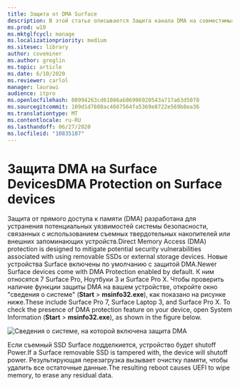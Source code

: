```yaml
---
title: Защита от DMA Surface
description: В этой статье описывается Защита канала DMA на совместимых устройствах Surface
ms.prod: w10
ms.mktglfcycl: manage
ms.localizationpriority: medium
ms.sitesec: library
author: coveminer
ms.author: greglin
ms.topic: article
ms.date: 6/10/2020
ms.reviewer: carlol
manager: laurawi
audience: itpro
ms.openlocfilehash: 00994263cd61086ab86996920543a717a63d5078
ms.sourcegitcommit: 109d1d7608ac4667564fa5369e8722e569b8ea36
ms.translationtype: MT
ms.contentlocale: ru-RU
ms.lasthandoff: 06/27/2020
ms.locfileid: "10835107"
---
```

# <span data-ttu-id="7a72f-103">Защита DMA на Surface Devices</span><span class="sxs-lookup"><span data-stu-id="7a72f-103">DMA Protection on Surface devices</span></span>

<span data-ttu-id="7a72f-104">Защита от прямого доступа к памяти (DMA) разработана для устранения потенциальных уязвимостей системы безопасности, связанных с использованием съемных твердотельных накопителей или внешних запоминающих устройств.</span><span class="sxs-lookup"><span data-stu-id="7a72f-104">Direct Memory Access (DMA) protection is designed to mitigate potential security vulnerabilities associated with using removable SSDs or external storage devices.</span></span> <span data-ttu-id="7a72f-105">Новые устройства Surface включены по умолчанию с защитой DMA.</span><span class="sxs-lookup"><span data-stu-id="7a72f-105">Newer Surface devices come with DMA Protection enabled by default.</span></span> <span data-ttu-id="7a72f-106">К ним относятся 7 Surface Pro, Ноутбуки 3 и Surface Pro X.  Чтобы проверить наличие функции защиты DMA на вашем устройстве, откройте окно "сведения о системе" (**Start**  >  **msinfo32.exe**), как показано на рисунке ниже.</span><span class="sxs-lookup"><span data-stu-id="7a72f-106">These include Surface Pro 7, Surface Laptop 3, and Surface Pro X.  To check the presence of DMA protection feature on your device, open System Information (**Start** > **msinfo32.exe**), as shown in the figure below.</span></span>

![Сведения о системе, на которой включена защита DMA](images/systeminfodma.png)

<span data-ttu-id="7a72f-108">Если съемный SSD Surface подделкиется, устройство будет shutoff Power.</span><span class="sxs-lookup"><span data-stu-id="7a72f-108">If a Surface removable SSD is tampered with, the device will shutoff power.</span></span> <span data-ttu-id="7a72f-109">Результирующая перезагрузка вызывает очистку памяти, чтобы удалить все остаточные данные.</span><span class="sxs-lookup"><span data-stu-id="7a72f-109">The resulting reboot causes UEFI to wipe memory, to erase any residual data.</span></span>
